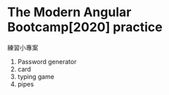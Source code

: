 # The Modern Angular Bootcamp[2020] practice
練習小專案
1. Password generator
2. card
3. typing game
4. pipes